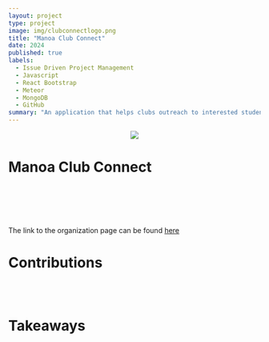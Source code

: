 ```yaml
---
layout: project
type: project
image: img/clubconnectlogo.png
title: "Manoa Club Connect"
date: 2024
published: true
labels:
  - Issue Driven Project Management
  - Javascript
  - React Bootstrap
  - Meteor
  - MongoDB
  - GitHub
summary: "An application that helps clubs outreach to interested students"
---
```

<p align="center">
<img class="img-fluid" src="../img/vacay/vacay-home-page.png">
</p>

# Manoa Club Connect
 
<br> <br>
 
<br> <br>
The link to the organization page can be found [here](https://code-autonomy.github.io/)

# Contributions

<br> <br>

# Takeaways
